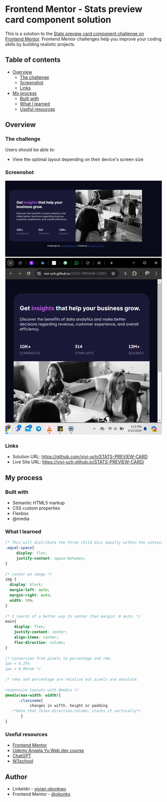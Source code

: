 # Frontend Mentor - Stats preview card component solution

This is a solution to the [Stats preview card component challenge on Frontend Mentor](https://www.frontendmentor.io/challenges/stats-preview-card-component-8JqbgoU62). Frontend Mentor challenges help you improve your coding skills by building realistic projects. 

## Table of contents

- [Overview](#overview)
  - [The challenge](#the-challenge)
  - [Screenshot](#screenshot)
  - [Links](#links)
- [My process](#my-process)
  - [Built with](#built-with)
  - [What I learned](#what-i-learned)
  - [Useful resources](#useful-resources)

## Overview

### The challenge

Users should be able to:

- View the optimal layout depending on their device's screen size

### Screenshot

![](screenshot11.png)
![](screenshot12.png)

### Links

- Solution URL: https://github.com/vivi-uch/STATS-PREVIEW-CARD
- Live Site URL: https://vivi-uch.github.io/STATS-PREVIEW-CARD/

## My process

### Built with

- Semantic HTML5 markup
- CSS custom properties
- Flexbox
- @media

### What I learned
```css
/* This will distribute the three child divs equally within the container div, with equal margins between them */
.equal-space{
     display: flex;
     justify-content: space-between;
}

/* center an image */
img {
  display: block;
  margin-left: auto;
  margin-right: auto;
  width: 50%;
}

/* I learnt of a better way to center than margin: 0 auto; */
main{
    display: flex;
    justify-content: center;
    align-items: center;
    flex-direction: column;
}

/* Conversion from pixels to percentage and rem.
1px = 6.25%
1px = 0.06rem */

/* rems and percentage are relative but pixels are absolute.

responsive layouts with @media */
@media(max-width: width){
      .classname{
           changes in wifth, height or padding
   /*Note that felex-direction:column; stacks it vertically*/
       }
}
```

### Useful resources

- [Frontend Mentor](https://www.frontendmentor.io/home)
- [Udemy Angela Yu Web dev course](https://www.udemy.com/course/the-complete-web-development-bootcamp/)
- [ChatGPT](https://chat.openai.com/) 
- [W3school](https://www.w3schools.com/) 

## Author

- Linkeldn - [vivian okonkwo](https://www.linkedin.com/in/vivian-okonkwo-24b228253/)
- Frontend Mentor - [@okonks](https://www.frontendmentor.io/profile/okonks)
